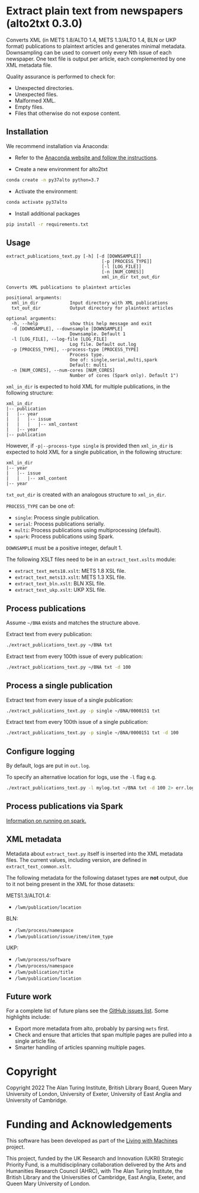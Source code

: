 # Extract plain text from newspapers (alto2txt 0.3.0)

Converts XML (in METS 1.8/ALTO 1.4, METS 1.3/ALTO 1.4, BLN or UKP format) publications to plaintext articles and generates minimal metadata. Downsampling can be used to convert only every Nth issue of each newspaper. One text file is output per article, each complemented by one XML metadata file.

Quality assurance is performed to check for:

* Unexpected directories.
* Unexpected files.
* Malformed XML.
* Empty files.
* Files that otherwise do not expose content.

## Installation

We recommend installation via Anaconda:

* Refer to the [Anaconda website and follow the instructions](https://docs.anaconda.com/anaconda/install/).

* Create a new environment for alto2txt

```bash
conda create -n py37alto python=3.7
```

* Activate the environment:

```bash
conda activate py37alto
```

* Install additional packages

```bash
pip install -r requirements.txt
```

## Usage

```
extract_publications_text.py [-h] [-d [DOWNSAMPLE]]
                                    [-p [PROCESS_TYPE]]
                                    [-l [LOG_FILE]]
                                    [-n [NUM_CORES]]
                                    xml_in_dir txt_out_dir

Converts XML publications to plaintext articles

positional arguments:
  xml_in_dir            Input directory with XML publications
  txt_out_dir           Output directory for plaintext articles

optional arguments:
  -h, --help            show this help message and exit
  -d [DOWNSAMPLE], --downsample [DOWNSAMPLE]
                        Downsample. Default 1
  -l [LOG_FILE], --log-file [LOG_FILE]
                        Log file. Default out.log
  -p [PROCESS_TYPE], --process-type [PROCESS_TYPE]
                        Process type.
                        One of: single,serial,multi,spark
                        Default: multi
  -n [NUM_CORES], --num-cores [NUM_CORES]
                        Number of cores (Spark only). Default 1")
```

`xml_in_dir` is expected to hold XML for multiple publications, in the following structure:

```
xml_in_dir
|-- publication
|   |-- year
|   |   |-- issue
|   |   |   |-- xml_content
|   |-- year
|-- publication
```

However, if `-p|--process-type single` is provided then `xml_in_dir` is expected to hold XML for a single publication, in the following structure:

```
xml_in_dir
|-- year
|   |-- issue
|   |   |-- xml_content
|-- year
```

`txt_out_dir` is created with an analogous structure to `xml_in_dir`.

`PROCESS_TYPE` can be one of:

* `single`: Process single publication.
* `serial`: Process publications serially.
* `multi`: Process publications using multiprocessing (default).
* `spark`: Process publications using Spark.

`DOWNSAMPLE` must be a positive integer, default 1.

The following XSLT files need to be in an `extract_text.xslts` module:

* `extract_text_mets18.xslt`: METS 1.8 XSL file.
* `extract_text_mets13.xslt`: METS 1.3 XSL file.
* `extract_text_bln.xslt`: BLN XSL file.
* `extract_text_ukp.xslt`: UKP XSL file.

## Process publications

Assume `~/BNA` exists and matches the structure above.

Extract text from every publication:

```bash
./extract_publications_text.py ~/BNA txt
```

Extract text from every 100th issue of every publication:

```bash
./extract_publications_text.py ~/BNA txt -d 100
```

## Process a single publication

Extract text from every issue of a single publication:

```bash
./extract_publications_text.py -p single ~/BNA/0000151 txt
```

Extract text from every 100th issue of a single publication:

```bash
./extract_publications_text.py -p single ~/BNA/0000151 txt -d 100
```

## Configure logging

By default, logs are put in `out.log`.

To specify an alternative location for logs, use the `-l` flag e.g.

```bash
./extract_publications_text.py -l mylog.txt ~/BNA txt -d 100 2> err.log
```

## Process publications via Spark

[Information on running on spark.](spark_instructions.md)

## XML metadata

Metadata about `extract_text.py` itself is inserted into the XML metadata files. The current values, including version, are defined in `extract_text_common.xslt`.

The following metadata for the following dataset types are **not** output, due to it not being present in the XML for those datasets:

METS1.3/ALTO1.4:

* `/lwm/publication/location`

BLN:

* `/lwm/process/namespace`
* `/lwm/publication/issue/item/item_type`

UKP:

* `/lwm/process/software`
* `/lwm/process/namespace`
* `/lwm/publication/title`
* `/lwm/publication/location`


## Future work

For a complete list of future plans see the [GitHub issues list](https://github.com/Living-with-machines/alto2txt/issues). Some highlights include:

* Export more metadata from alto, probably by parsing `mets` first.
* Check and ensure that articles that span multiple pages are pulled into a single article file.
* Smarter handling of articles spanning multiple pages.


# Copyright

Copyright 2022 The Alan Turing Institute, British Library Board, Queen Mary University of London, University of Exeter, University of East Anglia and University of Cambridge.


# Funding and Acknowledgements

This software has been developed as part of the [Living with Machines](https://livingwithmachines.ac.uk) project.

This project, funded by the UK Research and Innovation (UKRI) Strategic Priority Fund, is a multidisciplinary collaboration delivered by the Arts and Humanities Research Council (AHRC), with The Alan Turing Institute, the British Library and the Universities of Cambridge, East Anglia, Exeter, and Queen Mary University of London.
